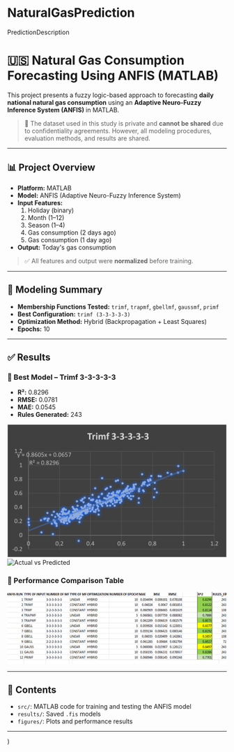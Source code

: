 # NaturalGasPrediction
PredictionDescription
# 🇺🇸 Natural Gas Consumption Forecasting Using ANFIS (MATLAB)

This project presents a fuzzy logic-based approach to forecasting **daily national natural gas consumption** using an **Adaptive Neuro-Fuzzy Inference System (ANFIS)** in MATLAB.

> 🚫 The dataset used in this study is private and **cannot be shared** due to confidentiality agreements. However, all modeling procedures, evaluation methods, and results are shared.

---

## 📊 Project Overview

- **Platform:** MATLAB
- **Model:** ANFIS (Adaptive Neuro-Fuzzy Inference System)
- **Input Features:**
  1. Holiday (binary)
  2. Month (1–12)
  3. Season (1–4)
  4. Gas consumption (2 days ago)
  5. Gas consumption (1 day ago)
- **Output:** Today's gas consumption

> ✅ All features and output were **normalized** before training.

---

## 🧠 Modeling Summary

- **Membership Functions Tested:** `trimf`, `trapmf`, `gbellmf`, `gaussmf`, `primf`
- **Best Configuration:** `trimf (3-3-3-3-3)`
- **Optimization Method:** Hybrid (Backpropagation + Least Squares)
- **Epochs:** 10

---

## ✅ Results

### 🔹 Best Model – Trimf 3-3-3-3-3
- **R²:** 0.8296  
- **RMSE:** 0.0781  
- **MAE:** 0.0545  
- **Rules Generated:** 243

![Linear Regression](Trimf3-3-33.png)
![Actual vs Predicted](actual_vs_predicted_trimf.png)

### 🔹 Performance Comparison Table

![Performance Table](mYPROJECT.png)

---

## 📁 Contents

- `src/`: MATLAB code for training and testing the ANFIS model
- `results/`: Saved `.fis` models
- `figures/`: Plots and performance results

---

)
